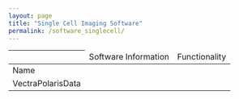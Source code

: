 ```yaml
---
layout: page
title: "Single Cell Imaging Software"
permalink: /software_singlecell/
---
```


| <td colspan=3>Software Information</td>  <td colspan=6>Functionality</td>
| -
| Name | Purpose | Language | Store | Viz | Norm | Seg | Ptype | Spatial
|VectraPolarisData | Example mIF datasets | R (Bioc) | :heavy_check_mark: | | | | |



